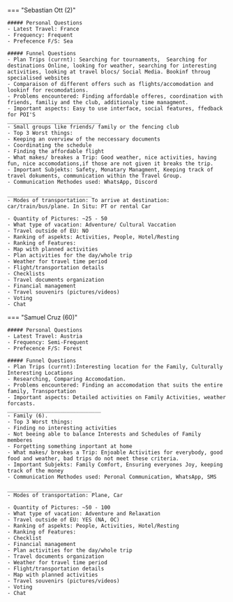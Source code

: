 === "Sebastian Ott (2)"

    ##### Personal Questions
    - Latest Travel: France
    - Frequency: Frequent
    - Prefecence F/S: Sea

    ##### Funnel Questions
    - Plan Trips (currnt): Searching for tournaments,  Searching for destinations Online, looking for weather, searching for interesting activities, looking at travel blocs/ Social Media. Bookinf throug specialised websites
    - Comparaison of different offers such as flights/accomodation and lookinf for recomodations. 
    - Problems encountered: Finding affordable offeres, coordination with friends, familiy and the club, additionaly time managment.
    - Important aspects: Easy to use interface, social features, ffedback for POI'S
    ______________________________
    - Small groups like friends/ family or the fencing club
    - Top 3 Worst things:
    - Keeping an overview of the neccessary documents
    - Coordinating the schedule
    - Finding the affordable flight
    - What makes/ breakes a Trip: Good weather, nice activities, having fun, nice accomodations,if those are not given it breaks the trip.
    - Important Subjekts: Safety, Monatary Managment, Keeping track of travel dokuments, communication within the Travel Group. 
    - Communication Methodes used: WhatsApp, Discord

    ___________________________
    - Modes of transportation: To arrive at destination: car/train/bus/plane. In Situ: PT or rental Car

    - Quantity of Pictures: ~25 - 50
    - What type of vacation: Adventure/ Cultural Vaccation
    - Travel outside of EU: NO
    - Ranking of aspekts: Activities, People, Hotel/Resting
    - Ranking of Features:
    - Map with planned activities
    - Plan activities for the day/whole trip
    - Weather for travel time period
    - Flight/transportation details
    - Checklists
    - Travel documents organization
    - Financial management
    - Travel souvenirs (pictures/videos)
    - Voting
    - Chat


=== "Samuel Cruz (60)"

    ##### Personal Questions
    - Latest Travel: Austria
    - Frequency: Semi-Frequent
    - Prefecence F/S: Forest

    ##### Funnel Questions
    - Plan Trips (currnt):Interesting location for the Family, Culturally Interesting Locations
    - Researching, Comparing Accomodation. 
    - Problems encountered: Finding an accomodation that suits the entire family, Transportation
    - Important aspects: Detailed activities on Family Activities, weather forcasts.
    ______________________________
    - Family (6).
    - Top 3 Worst things:
    - Finding no interesting activities
    - Not beeing able to balance Interests and Schedules of Family memberes
    - Forgetting something inportant at home
    - What makes/ breakes a Trip: Enjoable Activities for everybody, good food and weather, bad trips do not meet these criteria.
    - Important Subjekts: Family Comfort, Ensuring everyones Joy, keeping track of the money 
    - Communication Methodes used: Peronal Communication, WhatsApp, SMS

    ___________________________
    - Modes of transportation: Plane, Car

    - Quantity of Pictures: ~50 - 100
    - What type of vacation: Adventure and Relaxation
    - Travel outside of EU: YES (NA, OC)
    - Ranking of aspekts: People, Activities, Hotel/Resting
    - Ranking of Features:
    - Checklist
    - Financial management
    - Plan activities for the day/whole trip
    - Travel documents organization
    - Weather for travel time period
    - Flight/transportation details
    - Map with planned activities
    - Travel souvenirs (pictures/videos)
    - Voting
    - Chat